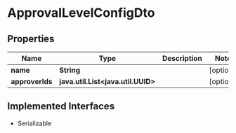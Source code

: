 

# ApprovalLevelConfigDto


## Properties

Name | Type | Description | Notes
------------ | ------------- | ------------- | -------------
**name** | **String** |  |  [optional]
**approverIds** | **java.util.List&lt;java.util.UUID&gt;** |  |  [optional]


## Implemented Interfaces

* Serializable


